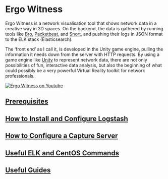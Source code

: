 ﻿# Ergo Witness
Ergo Witness is a network visualisation tool that shows network data in a creative way in 3D spaces. On the backend, the data is gathered by running tools like [Bro](https://www.bro.org/), [Packetbeat](https://www.elastic.co/products/beats/packetbeat), and [Snort](https://www.snort.org/), and pushing their logs in JSON format to the ELK stack (Elasticsearch). 

The ‘front end’ as I call it, is developed in the Unity game engine, pulling the information it needs down from the server with HTTP requests. By using a game engine like [Unity](https://unity3d.com/) to represent network data, there are not only possibilities of fun, interactive data analysis, but also the beginning of what could possibly be a very powerful Virtual Reality toolkit for network  professionals. 


[![Ergo Witness on Youtube](https://img.youtube.com/vi/UZcHY_7BzZY/0.jpg)](https://www.youtube.com/watch?v=UZcHY_7BzZY)

## [Prerequisites](prereqs.md)
## [How to Install and Configure Logstash](install_logstash.md)
## [How to Configure a Capture Server](captureServer.md)

## [Useful ELK and CentOS Commands](usefulELK.md)
## [Useful Guides](guides.md)
